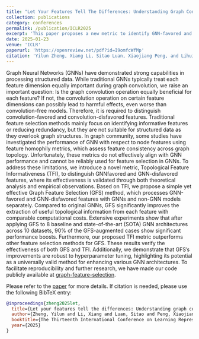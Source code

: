 ```yaml
---
title: "Let Your Features Tell The Differences: Understanding Graph Convolution By Feature Splitting"
collection: publications
category: conferences
permalink: /publication/ICLR2025
excerpt: 'This paper proposes a new metric to identify GNN-favored and GNN-disfavored features and use topological feature selection to fuse these features into GNNs, which significantly improves GNNs performance without hyper-parameter tuning.'
date: 2025-01-23
venue: 'ICLR'
paperurl: 'https://openreview.net/pdf?id=I9omfcWfMp'
citation: 'Yilun Zheng, Xiang Li, Sitao Luan, Xiaojiang Peng, and Lihui Chen. (2025). &quot;Let your features tell the differences: Understanding graph convolution by feature splitting.&quot; <i>The Thirteenth International Conference on Learning Representations</i>.'
---
```


Graph Neural Networks (GNNs) have demonstrated strong capabilities in processing structured data. While traditional GNNs typically treat each feature dimension
equally important during graph convolution, we raise an important question: Is
the graph convolution operation equally beneficial for each feature? If not, the
convolution operation on certain feature dimensions can possibly lead to harmful effects, even worse than convolution-free models. Therefore, it is required to
distinguish convolution-favored and convolution-disfavored features. Traditional
feature selection methods mainly focus on identifying informative features or reducing redundancy, but they are not suitable for structured data as they overlook
graph structures. In graph community, some studies have investigated the performance of GNN with respect to node features using feature homophily metrics, which assess feature consistency across graph topology. Unfortunately, these
metrics do not effectively align with GNN performance and cannot be reliably
used for feature selection in GNNs. To address these limitations, we introduce
a novel metric, Topological Feature Informativeness (TFI), to distinguish GNNfavored and GNN-disfavored features, where its effectiveness is validated through
both theoretical analysis and empirical observations. Based on TFI, we propose
a simple yet effective Graph Feature Selection (GFS) method, which processes
GNN-favored and GNN-disfavored features with GNNs and non-GNN models
separately. Compared to original GNNs, GFS significantly improves the extraction of useful topological information from each feature with comparable computational costs. Extensive experiments show that after applying GFS to 8 baseline and state-of-the-art (SOTA) GNN architectures across 10 datasets, 90% of
the GFS-augmented cases show significant performance boosts. Furthermore, our
proposed TFI metric outperforms other feature selection methods for GFS. These
results verify the effectiveness of both GFS and TFI. Additionally, we demonstrate that GFS’s improvements are robust to hyperparameter tuning, highlighting
its potential as a universally valid method for enhancing various GNN architectures. To facilitate reproducibility and further research, we have made our code
publicly available at [graph-feature-selection](https://github.com/KTTRCDL/graph-feature-selection).

Please refer to the [paper](https://openreview.net/pdf?id=I9omfcWfMp) for more details. If citation is needed, please use the following BibTeX entry:

```bibtex
@inproceedings{zheng2025let,
  title={Let your features tell the differences: Understanding graph convolution by feature splitting},
  author={Zheng, Yilun and Li, Xiang and Luan, Sitao and Peng, Xiaojiang and Chen, Lihui},
  booktitle={The Thirteenth International Conference on Learning Representations},
  year={2025}
}
```

